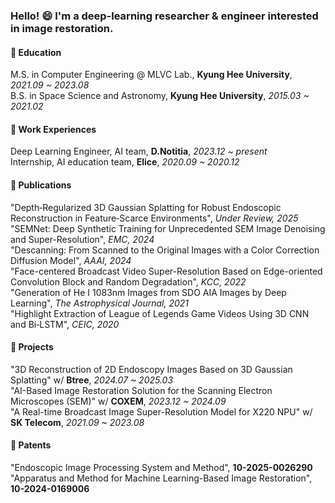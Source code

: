 ### Hello! 😄 I'm a deep-learning researcher & engineer interested in image restoration.

#### :book: Education

M.S. in Computer Engineering @ MLVC Lab., **Kyung Hee University**, _2021.09 ~ 2023.08_  
B.S. in Space Science and Astronomy, **Kyung Hee University**, _2015.03 ~ 2021.02_  

#### :briefcase: Work Experiences

Deep Learning Engineer, AI team, **D.Notitia**, _2023.12 ~ present_  
Internship, AI education team, **Elice**, _2020.09 ~ 2020.12_  

#### :newspaper: Publications

"Depth‑Regularized 3D Gaussian Splatting for Robust Endoscopic Reconstruction in Feature‑Scarce Environments", _Under Review, 2025_  
"SEMNet: Deep Synthetic Training for Unprecedented SEM Image Denoising and Super-Resolution", _EMC, 2024_  
"Descanning: From Scanned to the Original Images with a Color Correction Diffusion Model", _AAAI, 2024_  
"Face-centered Broadcast Video Super-Resolution Based on Edge-oriented Convolution Block and Random Degradation", _KCC, 2022_  
"Generation of He I 1083nm Images from SDO AIA Images by Deep Learning", _The Astrophysical Journal, 2021_  
"Highlight Extraction of League of Legends Game Videos Using 3D CNN and Bi‑LSTM", _CEIC, 2020_ 

#### 🔭 Projects

"3D Reconstruction of 2D Endoscopy Images Based on 3D Gaussian Splatting" w/ **Btree**, _2024.07 ~ 2025.03_   
"AI-Based Image Restoration Solution for the Scanning Electron Microscopes (SEM)" w/ **COXEM**, _2023.12 ~ 2024.09_   
"A Real-time Broadcast Image Super-Resolution Model for X220 NPU" w/ **SK Telecom**, _2021.09 ~ 2023.08_

#### 🌱 Patents

"Endoscopic Image Processing System and Method", **10-2025-0026290**  
"Apparatus and Method for Machine Learning-Based Image Restoration", **10-2024-0169006**

<!--
- 🔭 I’m currently working on ...
- 🌱 I’m currently learning ...
- 👯 I’m looking to collaborate on ...
- 🤔 I’m looking for help with ...
- 💬 Ask me about ...
- 📫 How to reach me: ...
- 😄 Pronouns: ...
- ⚡ Fun fact: ...
-->
